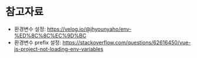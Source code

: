 # 참고자료
* 환경변수 설정: https://velog.io/@jhyounyaho/env-%ED%8C%8C%EC%9D%BC
* 환경변수 prefix 설정: https://stackoverflow.com/questions/62616450/vue-js-project-not-loading-env-variables